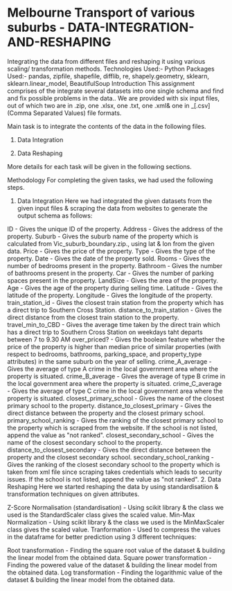 # Melbourne Transport of various suburbs - DATA-INTEGRATION-AND-RESHAPING
Integrating the data from different files and reshaping it using various scaling/ transformation methods.  Technologies Used:- Python  Packages Used:- pandas, zipfile, shapefile, difflib, re, shapely.geometry, sklearn, sklearn.linear_model, BeautifulSoup
Introduction
This assignment comprises of the integrate several datasets into one single schema and find and fix possible problems in the data.. We are provided with six input files, out of which two are in .zip, one .xlsx, one .txt, one .xml& one in _[.csv] (Comma Separated Values) file formats.

Main task is to integrate the contents of the data in the following files.

1. Data Integration

2. Data Reshaping

More details for each task will be given in the following sections.

Methodology
For completing the given tasks, we had used the following steps.

1. Data Integration Here we had integrated the given datasets from the given input files & scraping the data from websites to generate the output schema as follows:

ID - Gives the unique ID of the property.
Address - Gives the address of the property.
Suburb - Gives the suburb name of the property which is calculated from Vic_suburb_boundary.zip., using lat & lon from the given data.
Price - Gives the price of the property.
Type - Gives the type of the property.
Date - Gives the date of the property sold.
Rooms - Gives the number of bedrooms present in the property.
Bathroom - Gives the number of bathrooms present in the property.
Car - Gives the number of parking spaces present in the property.
LandSize - Gives the area of the property.
Age - Gives the age of the property during selling time.
Latitude - Gives the latitude of the property.
Longitude - Gives the longitude of the property.
train_station_id - Gives the closest train station from the property which has a direct trip to Southern Cross Station.
distance_to_train_station - Gives the direct distance from the closest train station to the property.
travel_min_to_CBD - Gives the average time taken by the direct train which has a direct trip to Southern Cross Station on weekdays taht departs between 7 to 9.30 AM
over_priced? - Gives the boolean feature whether the price of the property is higher than median price of similar properties (with respect to bedrooms, bathrooms, parking_space, and property_type attributes) in the same suburb on the year of selling.
crime_A_average - Gives the average of type A crime in the local government area where the property is situated.
crime_B_average - Gives the average of type B crime in the local government area where the property is situated.
crime_C_average - Gives the average of type C crime in the local government area where the property is situated.
closest_primary_school - Gives the name of the closest primary school to the property.
distance_to_closest_primary - Gives the direct distance between the property and the closest primary school.
primary_school_ranking - Gives the ranking of the closest primary school to the property which is scraped from the website. If the school is not listed, append the value as "not ranked".
closest_secondary_school - Gives the name of the closest secondary school to the property.
distance_to_closest_secondary - Gives the direct distance between the property and the closest secondary school.
secondary_school_ranking - Gives the ranking of the closest secondary school to the property which is taken from xml file since scraping takes credentials which leads to security issues. If the school is not listed, append the value as "not ranked".
2. Data Reshaping Here we started reshaping the data by using standardisatiion & transformation techniques on given attributes.

Z-Score Normalisation (standardisation) - Using scikit library & the class we used is the StandardScaler class gives the scaled value.
Min-Max Normalization - Using scikit library & the class we used is the MinMaxScaler class gives the scaled value.
Tranformation - Used to compress the values in the dataframe for better prediction using 3 different techniques:

Root transformation - Finding the square root value of the dataset & building the linear model from the obtained data.
Square power transformation - Finding the powered value of the dataset & building the linear model from the obtained data.
Log transformation - Finding the logarithmic value of the dataset & building the linear model from the obtained data.
